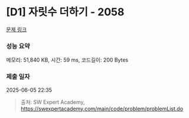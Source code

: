 # [D1] 자릿수 더하기 - 2058 

[문제 링크](https://swexpertacademy.com/main/code/problem/problemDetail.do?contestProbId=AV5QPRjqA10DFAUq) 

### 성능 요약

메모리: 51,840 KB, 시간: 59 ms, 코드길이: 200 Bytes

### 제출 일자

2025-06-05 22:35



> 출처: SW Expert Academy, https://swexpertacademy.com/main/code/problem/problemList.do